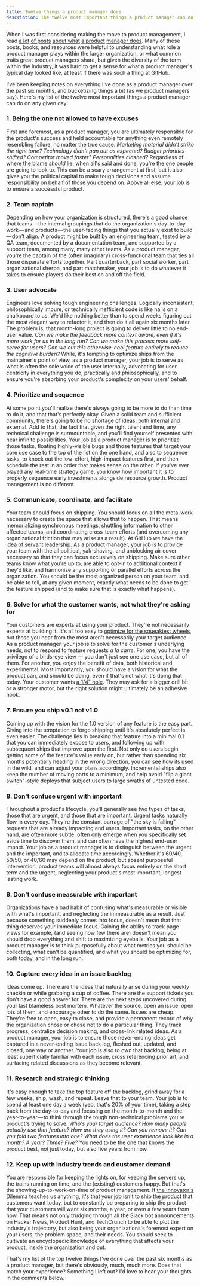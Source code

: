 ```yaml
---
title: Twelve things a product manager does
description: The twelve most important things a product manager can do on any given day
---
```


When I was first considering making the move to product management, I read [a lot](https://medium.com/@joshelman/a-product-managers-job-63c09a43d0ec#.t7puifka7) [of posts](https://medium.com/@matbalez/product-manager-you-are-664d83ee702e#.6054jkko8) [about what](https://medium.com/@bfgmartin/what-is-a-product-manager-ce0efdcf114c#.nfocpyput) [a product](https://medium.com/@irishbryan/product-managers-are-apes-21f25828dcb7#.ujgo9swh6) [manager does](https://medium.com/@noah_weiss/50-articles-and-books-that-will-make-you-a-great-product-manager-aad5babee2f7#.1t1kwhhly). Many of these posts, books, and resources were helpful to understanding what role a product manager plays within the larger organization, or what common traits great product managers share, but given the diversity of the term within the industry, it was hard to get a sense for what a product manager's typical day looked like, at least if there was such a thing at GitHub.

I've been keeping notes on everything I've done as a product manager over the past six months, and bucketizing things a bit (as we product managers say). Here's my list of the twelve most important things a product manager can do on any given day:

### 1. Being the one not allowed to have excuses

First and foremost, as a product manager, you are ultimately responsible for the product's success and held accountable for anything even remotely resembling failure, no matter the true cause. *Marketing material didn't strike the right tone? Technology didn't pan out as expected? Budget priorities shifted? Competitor moved faster? Personalities clashed?* Regardless of where the blame *should* lie, when all's said and done, you're the one people are going to look to. This can be a scary arrangement at first, but it also gives you the political capital to make tough decisions and assume responsibility on behalf of those you depend on. Above all else, your job is to ensure a successful product.

### 2. Team captain

Depending on how your organization is structured, there's a good chance that teams — the internal groupings that do the organization's day-to-day work — and products — the user-facing things that you actually exist to build — don't align. A product might be built by an engineering team, tested by a QA team, documented by a documentation team, and supported by a support team, among many, many other teams. As a product manager, you're the captain of the (often imaginary) cross-functional team that ties all those disparate efforts together. Part quarterback, part social worker, part organizational sherpa, and part matchmaker, your job is to do whatever it takes to ensure players do their best on and off the field.

### 3. User advocate

Engineers love solving tough engineering challenges. Logically inconsistent, philosophically impure, or technically inefficient code is like nails on a chalkboard to us. We'd like nothing better than to spend weeks figuring out the most elegant way to refactor it, and then do it all again six months later. The problem is, that month-long project is going to deliver little to no end-user value. *Can we make the feedback more context aware, even if it's more work for us in the long run? Can we make this process more self-serve for users? Can we cut this otherwise-cool feature entirely to reduce the cognitive burden?* While, it's tempting to optimize ships from the maintainer's point of view, as a product manager, your job is to serve as what is often the sole voice of the user internally, advocating for user centricity in everything you do, practically and philosophically, and to ensure you're absorbing your product's complexity on your users' behalf.

### 4. Prioritize and sequence

At some point you'll realize there's always going to be more to do than time to do it, and that that's perfectly okay. Given a solid team and sufficient community, there's going to be no shortage of ideas, both internal and external. Add to that, the fact that given the right talent and time, any technical challenge is surmountable, and you'll find yourself presented with near infinite possibilities. Your job as a product manager is to prioritize those tasks, floating highly-visible bugs and those features that target your core use case to the top of the list on the one hand, and also to sequence tasks, to knock out the low-effort, high-impact features first, and then schedule the rest in an order that makes sense on the other. If you've ever played any real-time strategy game, you know how important it is to properly sequence early investments alongside resource growth. Product management is no different.

### 5. Communicate, coordinate, and facilitate

Your team should focus on shipping. You should focus on all the meta-work necessary to create the space that allows that to happen. That means memorializing synchronous meetings, shuttling information to other affected teams, and coordinating cross-team efforts (and overcoming any organizational friction that may arise as a result). At GitHub we have the idea of [servant leadership](https://en.wikipedia.org/wiki/Servant_leadership). As a product manager, your job is to provide your team with the all political, yak-shaving, and unblocking air cover necessary so that they can focus exclusively on shipping. Make sure other teams know what you're up to, are able to opt-in to additional context if they'd like, and harmonize any supporting or parallel efforts across the organization. You should be the most organized person on your team, and be able to tell, at any given moment, exactly what needs to be done to get the feature shipped (and to make sure that is exactly what happens).

### 6. Solve for what the customer wants, not what they're asking for

Your customers are experts at using your product. They're not necessarily experts at building it. It's all too easy to [optimize for the squeakiest wheels](//ben.balter.com/2016/03/08/optimizing-for-power-users-and-edge-cases/), but those you hear from the most aren't necessarily your target audience. As a product manager, your job is to solve for the customer's underlying needs, not to respond to feature requests *a la carte*. For one, you have the privilege of a birds-eye view — you don't just see one use case, but all of them. For another, you enjoy the benefit of data, both historical and experimental. Most importantly, you should have a vision for what the product can, and should be doing, even if that's not what it's doing that today. Your customer wants [a 1/4" hole](https://strategyn.com/jobs-to-be-done/). They may ask for a bigger drill bit or a stronger motor, but the right solution might ultimately be an adhesive hook.

### 7. Ensure you ship v0.1 not v1.0

Coming up with the vision for the 1.0 version of any feature is the easy part. Giving into the temptation to forgo shipping until it's absolutely perfect is even easier. The challenge lies in breaking that feature into a minimal 0.1 that you can immediately expose to users, and following up with subsequent ships that improve upon the first. Not only do users begin getting some of the feature's value early on, but rather than spending six months potentially heading in the wrong direction, you can see how its used in the wild, and can adjust your plans accordingly. Incremental ships also keep the number of moving parts to a minimum, and help avoid "flip a giant switch"-style deploys that subject users to large swaths of untested code.

### 8. Don't confuse urgent with important

Throughout a product's lifecycle, you'll generally see two types of tasks, those that are urgent, and those that are important. Urgent tasks naturally flow in every day. They're the constant barrage of "the sky is falling" requests that are already impacting end users. Important tasks, on the other hand, are often more subtle, often only emerge when you specifically set aside time to discover them, and can often have the highest end-user impact. Your job as a product manager is to distinguish between the urgent and the important, and to allocate time accordingly. Whether it's 60/40, 50/50, or 40/60 may depend on the product, but absent purposeful intervention, product teams will almost always focus entirely on the short term and the urgent, neglecting your product's most important, longest lasting work.

### 9. Don't confuse measurable with important

Organizations have a bad habit of confusing what's measurable or visible with what's important, and neglecting the immeasurable as a result. Just because something suddenly comes into focus, doesn't mean that that thing deserves your immediate focus. Gaining the ability to track page views for example, (and seeing how few there are) doesn't mean you should drop everything and shift to maximizing eyeballs. Your job as a product manager is to think purposefully about what metrics you should be collecting, what can't be quantified, and what you should be optimizing for, both today, and in the long run.

### 10. Capture every idea in an issue backlog

Ideas come up. There are the ideas that naturally arise during your weekly checkin or while grabbing a cup of coffee. There are the support tickets you don't have a good answer for. There are the next steps uncovered during your last blameless post mortem. Whatever the source, open an issue, open lots of them, and encourage other to do the same. Issues are cheap. They're free to open, easy to close, and provide a permanent record of why the organization chose or chose not to do a particular thing. They track progress, centralize decision making, and cross-link related ideas. As a product manager, your job is to ensure those never-ending ideas get captured in a never-ending issue back log, fleshed out, updated, and closed, one way or another. Your job is also to own that backlog, being at least superficially familiar with each issue, cross referencing prior art, and surfacing related discussions as they become relevant.

### 11. Research and strategic thinking

It's easy enough to take the top feature off the backlog, grind away for a few weeks, ship, wash, and repeat. Leave that to your team. Your job is to spend at least one day a week (yep, that's 20% of your time), taking a step back from the day-to-day and focusing on the month-to-month and the year-to-year — to think through the tough non-technical problems you're product's trying to solve. *Who's your target audience? How many people actually use that feature? How are they using it? Can you remove it? Can you fold two features into one? What does the user experience look like in a month? A year? Three? Five?* You need to be the one that knows the product best, not just today, but also five years from now.

### 12. Keep up with industry trends and customer demand

You are responsible for keeping the lights on, for keeping the servers up, the trains running on time, and the (existing) customers happy. But that's the showing-up-to-work-on-time of product management. If [the Innovator's Dilemma](https://en.wikipedia.org/wiki/The_Innovator%27s_Dilemma) teaches us anything, it's that your job isn't to ship the product that customers want today, but to constantly be preparing to ship the product that your customers will want six months, a year, or even a few years from now. That means not only trudging through all the Slack bot announcements on Hacker News, Product Hunt, and TechCrunch to be able to plot the industry's trajectory, but also being your organizations's foremost expert on your users, the problem space, and their needs. You should seek to cultivate an encyclopedic knowledge of everything that affects your product, inside the organization and out.

That's my list of the top twelve things I've done over the past six months as a product manager, but there's obviously, much, much more. Does that match your experience? Something I left out? I'd love to hear your thoughts in the comments below.
